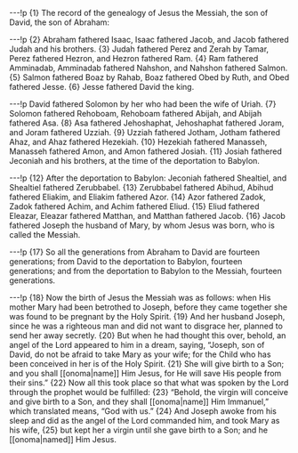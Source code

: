 ---!p
{1} The record of the genealogy of Jesus the Messiah, the son of David, the son of Abraham:

---!p
{2} Abraham fathered Isaac, Isaac fathered Jacob, and Jacob fathered Judah and his brothers. {3} Judah fathered Perez and Zerah by Tamar, Perez fathered Hezron, and Hezron fathered Ram. {4} Ram fathered Amminadab, Amminadab fathered Nahshon, and Nahshon fathered Salmon. {5} Salmon fathered Boaz by Rahab, Boaz fathered Obed by Ruth, and Obed fathered Jesse. {6} Jesse fathered David the king.

---!p
David fathered Solomon by her who had been the wife of Uriah. {7} Solomon fathered Rehoboam, Rehoboam fathered Abijah, and Abijah fathered Asa. {8} Asa fathered Jehoshaphat, Jehoshaphat fathered Joram, and Joram fathered Uzziah. {9} Uzziah fathered Jotham, Jotham fathered Ahaz, and Ahaz fathered Hezekiah. {10} Hezekiah fathered Manasseh, Manasseh fathered Amon, and Amon fathered Josiah. {11} Josiah fathered Jeconiah and his brothers, at the time of the deportation to Babylon.

---!p
{12} After the deportation to Babylon: Jeconiah fathered Shealtiel, and Shealtiel fathered Zerubbabel. {13} Zerubbabel fathered Abihud, Abihud fathered Eliakim, and Eliakim fathered Azor. {14} Azor fathered Zadok, Zadok fathered Achim, and Achim fathered Eliud. {15} Eliud fathered Eleazar, Eleazar fathered Matthan, and Matthan fathered Jacob. {16} Jacob fathered Joseph the husband of Mary, by whom Jesus was born, who is called the Messiah.

---!p
{17} So all the generations from Abraham to David are fourteen generations; from David to the deportation to Babylon, fourteen generations; and from the deportation to Babylon to the Messiah, fourteen generations.

---!p
{18} Now the birth of Jesus the Messiah was as follows: when His mother Mary had been betrothed to Joseph, before they came together she was found to be pregnant by the Holy Spirit. {19} And her husband Joseph, since he was a righteous man and did not want to disgrace her, planned to send her away secretly. {20} But when he had thought this over, behold, an angel of the Lord appeared to him in a dream, saying, “Joseph, son of David, do not be afraid to take Mary as your wife; for the Child who has been conceived in her is of the Holy Spirit. {21} She will give birth to a Son; and you shall [[onoma|name]] Him Jesus, for He will save His people from their sins.” {22} Now all this took place so that what was spoken by the Lord through the prophet would be fulfilled: {23} “Behold, the virgin will conceive and give birth to a Son, and they shall [[onoma|name]] Him Immanuel,” which translated means, “God with us.” {24} And Joseph awoke from his sleep and did as the angel of the Lord commanded him, and took Mary as his wife, {25} but kept her a virgin until she gave birth to a Son; and he [[onoma|named]] Him Jesus.